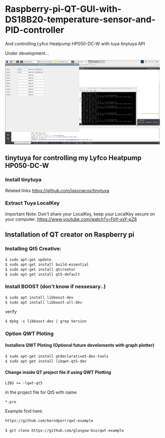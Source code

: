 # Raspberry-pi-QT-GUI-with-DS18B20-temperature-sensor-and-PID-controller

And controlling Lyfco Heatpump HP050-DC-W with tuya tinytuya API 

Under development...

![](QT_app_with_DS18B20.png)

## tinytuya for controlling my Lyfco Heatpump HP050-DC-W

### Install tinytuya
Related links
https://github.com/jasonacox/tinytuya

### Extract Tuya LocalKey
Important Note: Don't share your LocalKey, keep your LocalKey secure on your computer.
https://www.youtube.com/watch?v=FpY-xsY-pZ8




## Installation of QT creator on Raspberry pi

### Installing Qt5 Creative:
    $ sudo apt-get update
    $ sudo apt-get install build-essential
    $ sudo apt-get install qtcreator
    $ sudo apt-get install qt5-default
    
### Install BOOST (don't know if nessesary..)
    $ sudo apt install libboost-dev
    $ sudo apt install libboost-all-dev

verify

    $ dpkg -s libboost-dev | grep Version

### Option QWT Ploting

#### Installera QWT Ploting (Optional future develoments with graph plotter)

    $ sudo apt-get install qtdeclarative5-dev-tools
    $ sudo apt-get install libqwt-qt5-dev

#### Change inside QT project file if using QWT Plotting 

    LIBS += -lqwt-qt5

in the project file for Qt5
with name 

    *.pro 

Example find here:

    https://github.com/berndporr/qwt-example
    
    $ git clone https://github.com/glasgow-bio/qwt-example

 

